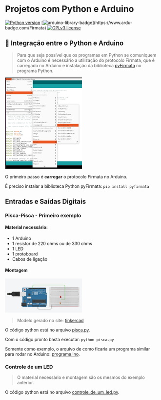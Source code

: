 # Projetos com Python e Arduino
[![Python version](https://img.shields.io/badge/python-v3.9-brightgreen)](https://docs.python.org/pt-br/3.9//)
[![arduino-library-badge](https://www.ardu-badge.com/badge/Firmata.svg?)](https://www.ardu-badge.com/Firmata)
[![GPLv3 license](https://img.shields.io/badge/License-GPLv3-blue.svg)](http://perso.crans.org/besson/LICENSE.html)


## 📒 Integração entre o Python e Arduino
> Para que seja possível que os programas em Python se comuniquem com o Arduino é necessário a utilização do protocolo Firmata, que é carregado no Arduino e instalação da biblioteca [pyFirmata](https://pypi.org/project/pyFirmata/) no programa Python.

<img src=images/firmata.png width=50%>

O primeiro passo é **carregar** o protocolo Firmata no Arduino.

É preciso instalar a biblioteca Python pyFirmata: ```pip install pyfirmata```

## Entradas e Saídas Digitais

### Pisca-Pisca - Primeiro exemplo

#### Material necessário:
* 1 Arduino
* 1 resistor de 220 ohms ou de 330 ohms
* 1 LED
* 1 protoboard
* Cabos de ligação

#### Montagem
<img src=images/arduino_01.png width=50%>

> Modelo gerado no site: [tinkercad](https://www.tinkercad.com/)

O código python está no arquivo [pisca.py](exemplos/pisca.py).

Com o código pronto basta executar: ```python pisca.py```

Somente como exemplo, o arquivo de como ficaria um programa similar para rodar no Arduino: [programa.ino](exemplos/programa.ino).

### Controle de um LED
> O material necessário e montagem são os mesmos do exemplo anterior.

O código python está no arquivo [controle_de_um_led.py](exemplos/controle_de_um_led.py).

